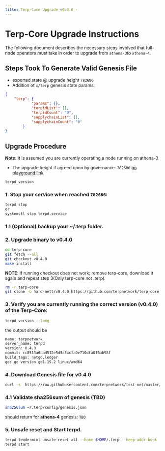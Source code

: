 ```yaml
---
title: Terp-Core Upgrade v0.4.0 -
---
```

<!-- markdown-link-check-disable -->
# Terp-Core Upgrade Instructions

The following document describes the necessary steps involved that full-node operators
must take in order to upgrade from `athena-3`to `athena-4`. 

## Steps Took To Generate Valid Genesis File
- exported state @ upgrade height `782686`
- Addition of `x/terp` genesis state params:
```json
{
    "terp": {
            "params": {},
            "terpidList": [],
            "terpidCount": "0",
            "supplychainList": [],
            "supplychainCount": "0"
        }
}
```

## Upgrade Procedure

__Note__: It is assumed you are currently operating a node running on athena-3.

- The upgrade height if agreed upon by governance: `782686` [go playground link](https://go.dev/play/p/u8UNNS9uOx0)


```bash
terpd version
```
### 1. Stop your service when reached `782686`:
```bash
terpd stop
or
systemctl stop terpd.service
```
### 1.1 (Optional) backup your ~/.terp folder. 
### 2. Upgrade binary to v0.4.0

```bash
cd terp-core 
git fetch --all 
git checkout v0.4.0
make install
```
 __NOTE__: If running checkout does not work; remove terp-core, download it again and repeat step 3(Only terp-core not .terp).
```bash
rm -r terp-core
git clone -b hard-nett/v0.4.0 https://github.com/terpnetwork/terp-core
```
      
### 3. Verify you are currently running the correct version (v0.4.0) of the Terp-Core:
```bash
terpd version --long 
```
the output should be
      
```bash
name: terpnetwork
server_name: terpd
version: 0.4.0 
commit: cc8513a6cad512e5d3c54cfa0e710dfa010ab98f
build_tags: netgo,ledger 
go: go version go1.19.2 linux/amd64 
```
### 4. Download Genesis file for v0.4.0
```bash
curl -s  https://raw.githubusercontent.com/terpnetwork/test-net/master/athena-4/genesis.json > ~/.terp/config/genesis.json
```
### 4.1 Validate sha256sum of genesis (TBD)
```bash 
sha256sum ~/.terp/config/genesis.json  
```
should return for **athena-4** genesis:
 ```TBD```
 
### 5. Unsafe reset and Start terpd.
```bash
terpd tendermint unsafe-reset-all --home $HOME/.terp --keep-addr-book
terpd start
```
<!-- markdown-link-check-enable -->
